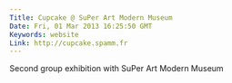 ```yaml
---
Title: Cupcake @ SuPer Art Modern Museum
Date: Fri, 01 Mar 2013 16:25:50 GMT
Keywords: website
Link: http://cupcake.spamm.fr
---
```


Second group exhibition with SuPer Art Modern Museum